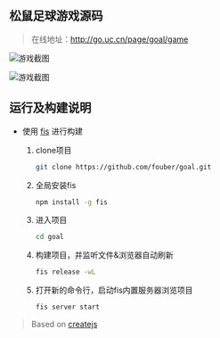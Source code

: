 ## 松鼠足球游戏源码

> 在线地址：http://go.uc.cn/page/goal/game

![游戏截图](http://ww4.sinaimg.cn/large/6767ed9agw1eh21ndntjhj208s0i2dgh.jpg)

![游戏截图](http://ww4.sinaimg.cn/large/6767ed9agw1eh21wpj1asj208s0frwez.jpg)

## 运行及构建说明

* 使用 [fis](http://fis.baidu.com) 进行构建
    1. clone项目
    
        ```bash
        git clone https://github.com/fouber/goal.git
        ```
    
    1. 全局安装fis
    
        ```bash
        npm install -g fis
        ```
    
    1. 进入项目
    
        ```bash
        cd goal
        ```
    1. 构建项目，并监听文件&浏览器自动刷新
    
        ```bash
        fis release -wL
        ```
    
    1. 打开新的命令行，启动fis内置服务器浏览项目
    
        ```bash
        fis server start
        ```

> Based on [createjs](http://createjs.com/)
